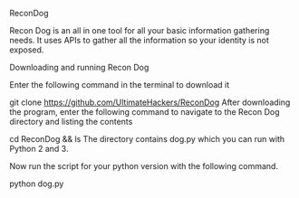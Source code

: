 ReconDog

Recon Dog is an all in one tool for all your basic information gathering needs. It uses APIs to gather all the information so your identity is not exposed. 

Downloading and running Recon Dog

Enter the following command in the terminal to download it

git clone https://github.com/UltimateHackers/ReconDog
After downloading the program, enter the following command to navigate to the Recon Dog directory and listing the contents

cd ReconDog && ls
The directory contains dog.py which you can run with Python 2 and 3.

Now run the script for your python version with the following command.

python dog.py
